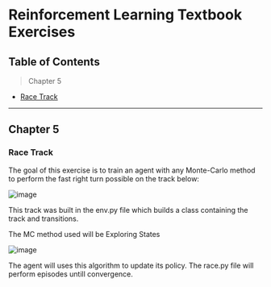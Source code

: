 # Reinforcement Learning Textbook Exercises

## Table of Contents
> Chapter 5
- [Race Track](#racetrack)

---

## Chapter 5 

### Race Track
The goal of this exercise is to train an agent with any Monte-Carlo method to perform the fast right turn possible on the track below:

![image](https://user-images.githubusercontent.com/48805713/68787892-33a90f80-05f7-11ea-84e7-6fdfb5d7f0e5.png)

This track was built in the env.py file which builds a class containing the track and transitions.

The MC method used will be Exploring States

![image](https://user-images.githubusercontent.com/48805713/68788016-69e68f00-05f7-11ea-8a36-89a70ec392ab.png)

The agent will uses this algorithm to update its policy. The race.py file will perform episodes untill convergence.
